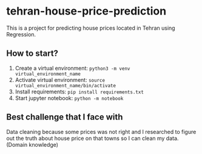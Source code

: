 # tehran-house-price-prediction
This is a project for predicting house prices located in Tehran using Regression.

## How to start?
1. Create a virtual environment:
   `python3 -m venv virtual_environment_name`
2. Activate virtual environment:
   `source virtual_environment_name/bin/activate`
4. Install requirements:
   `pip install requirements.txt`
4. Start jupyter notebook:
   `python -m notebook`

## Best challenge that I face with
Data cleaning because some prices was not right and I researched to figure out the truth about house price on that towns so I can clean my data. (Domain knowledge)

